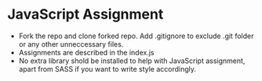 # JavaScript Assignment

* Fork the repo and clone forked repo. Add .gitignore to exclude .git folder or any other unneccessary files.
* Assignments are described in the index.js
* No extra library shold be installed to help with JavaScript assignment, apart from SASS if you want to write style accordingly.
